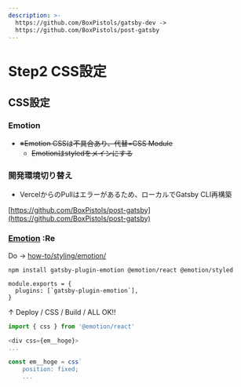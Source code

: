 ```yaml
---
description: >-
  https://github.com/BoxPistols/gatsby-dev ->
  https://github.com/BoxPistols/post-gatsby
---
```


# Step2 CSS設定

## CSS設定

### Emotion

* ~~※Emotion CSSは不具合あり、代替=CSS Module~~
  * ~~Emotionはstyledをメインにする~~

### 開発環境切り替え

* VercelからのPullはエラーがあるため、ローカルでGatsby CLI再構築

[https://github.com/BoxPistols/post-gatsby](https://github.com/BoxPistols/post-gatsby)



### [Emotion](https://www.gatsbyjs.com/docs/how-to/styling/emotion/) :Re

Do -&gt; [how-to/styling/emotion/](https://www.gatsbyjs.com/docs/how-to/styling/emotion/)

`npm install gatsby-plugin-emotion @emotion/react @emotion/styled`

```text
module.exports = {
  plugins: [`gatsby-plugin-emotion`],
}
```

↑ Deploy / CSS / Build / ALL OK!!

```javascript
import { css } from '@emotion/react'

<div css={em__hoge}>
...

const em__hoge = css`
    position: fixed;
    ...

```


